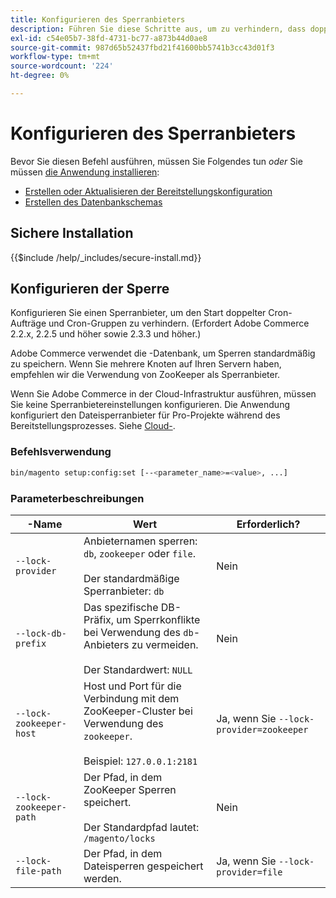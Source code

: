 ```yaml
---
title: Konfigurieren des Sperranbieters
description: Führen Sie diese Schritte aus, um zu verhindern, dass doppelte Cron-Aufträge und Cron-Gruppen in Ihrer Adobe Commerce-Bereitstellung ausgeführt werden.
exl-id: c54e05b7-38fd-4731-bc77-a873b44d0ae8
source-git-commit: 987d65b52437fbd21f41600bb5741b3cc43d01f3
workflow-type: tm+mt
source-wordcount: '224'
ht-degree: 0%

---
```


# Konfigurieren des Sperranbieters

Bevor Sie diesen Befehl ausführen, müssen Sie Folgendes tun *oder* Sie müssen [die Anwendung installieren](../advanced.md):

* [Erstellen oder Aktualisieren der Bereitstellungskonfiguration](deployment.md)
* [Erstellen des Datenbankschemas](database.md)

## Sichere Installation

{{$include /help/_includes/secure-install.md}}

## Konfigurieren der Sperre

Konfigurieren Sie einen Sperranbieter, um den Start doppelter Cron-Aufträge und Cron-Gruppen zu verhindern. (Erfordert Adobe Commerce 2.2.x, 2.2.5 und höher sowie 2.3.3 und höher.)

Adobe Commerce verwendet die -Datenbank, um Sperren standardmäßig zu speichern. Wenn Sie mehrere Knoten auf Ihren Servern haben, empfehlen wir die Verwendung von ZooKeeper als Sperranbieter.

Wenn Sie Adobe Commerce in der Cloud-Infrastruktur ausführen, müssen Sie keine Sperranbietereinstellungen konfigurieren. Die Anwendung konfiguriert den Dateisperranbieter für Pro-Projekte während des Bereitstellungsprozesses. Siehe [Cloud-](https://experienceleague.adobe.com/en/docs/commerce-cloud-service/user-guide/configure/env/stage/variables-cloud).

### Befehlsverwendung

```bash
bin/magento setup:config:set [--<parameter_name>=<value>, ...]
```

### Parameterbeschreibungen

| -Name | Wert | Erforderlich? |
|--- |--- |--- |
| `--lock-provider` | Anbieternamen sperren: `db`, `zookeeper` oder `file`.<br><br>Der standardmäßige Sperranbieter: `db` | Nein |
| `--lock-db-prefix` | Das spezifische DB-Präfix, um Sperrkonflikte bei Verwendung des `db`-Anbieters zu vermeiden.<br><br>Der Standardwert: `NULL` | Nein |
| `--lock-zookeeper-host` | Host und Port für die Verbindung mit dem ZooKeeper-Cluster bei Verwendung des `zookeeper`.<br><br>Beispiel: `127.0.0.1:2181` | Ja, wenn Sie `--lock-provider=zookeeper` |
| `--lock-zookeeper-path` | Der Pfad, in dem ZooKeeper Sperren speichert.<br><br>Der Standardpfad lautet: `/magento/locks` | Nein |
| `--lock-file-path` | Der Pfad, in dem Dateisperren gespeichert werden. | Ja, wenn Sie `--lock-provider=file` |
